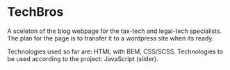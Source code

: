 # TechBros
A sceleton of the blog webpage for the tax-tech and legal-tech specialists.
The plan for the page is to transfer it to a wordpress site when its ready.

Technologies used so far are: HTML with BEM, CSS/SCSS. Technologies to be used according to the project: JavaScript (slider).
